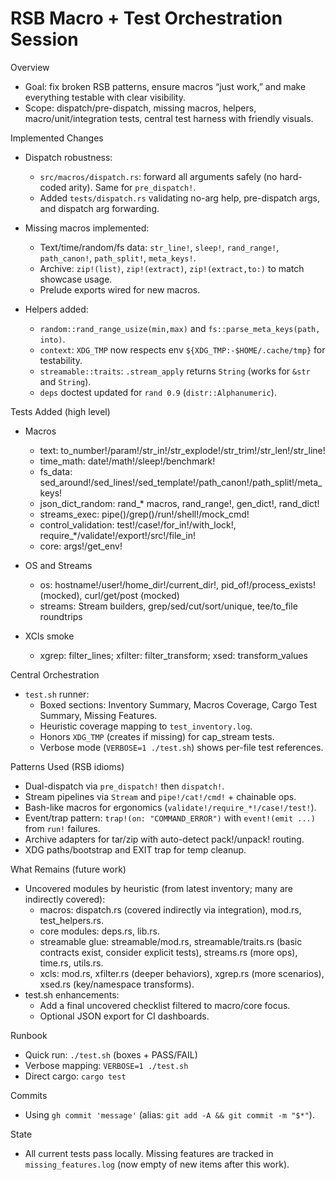 # RSB Macro + Test Orchestration Session

Overview
- Goal: fix broken RSB patterns, ensure macros “just work,” and make everything testable with clear visibility.
- Scope: dispatch/pre-dispatch, missing macros, helpers, macro/unit/integration tests, central test harness with friendly visuals.

Implemented Changes
- Dispatch robustness:
  - `src/macros/dispatch.rs`: forward all arguments safely (no hard-coded arity). Same for `pre_dispatch!`.
  - Added `tests/dispatch.rs` validating no-arg help, pre-dispatch args, and dispatch arg forwarding.

- Missing macros implemented:
  - Text/time/random/fs data: `str_line!`, `sleep!`, `rand_range!`, `path_canon!`, `path_split!`, `meta_keys!`.
  - Archive: `zip!(list)`, `zip!(extract)`, `zip!(extract,to:)` to match showcase usage.
  - Prelude exports wired for new macros.

- Helpers added:
  - `random::rand_range_usize(min,max)` and `fs::parse_meta_keys(path, into)`.
  - `context`: `XDG_TMP` now respects env `${XDG_TMP:-$HOME/.cache/tmp}` for testability.
  - `streamable::traits`: `.stream_apply` returns `String` (works for `&str` and `String`).
  - `deps` doctest updated for `rand 0.9` (`distr::Alphanumeric`).

Tests Added (high level)
- Macros
  - text: to_number!/param!/str_in!/str_explode!/str_trim!/str_len!/str_line!
  - time_math: date!/math!/sleep!/benchmark!
  - fs_data: sed_around!/sed_lines!/sed_template!/path_canon!/path_split!/meta_keys!
  - json_dict_random: rand_* macros, rand_range!, gen_dict!, rand_dict!
  - streams_exec: pipe()/grep()/run!/shell!/mock_cmd!
  - control_validation: test!/case!/for_in!/with_lock!, require_*/validate!/export!/src!/file_in!
  - core: args!/get_env!

- OS and Streams
  - os: hostname!/user!/home_dir!/current_dir!, pid_of!/process_exists! (mocked), curl/get/post (mocked) 
  - streams: Stream builders, grep/sed/cut/sort/unique, tee/to_file roundtrips

- XCls smoke
  - xgrep: filter_lines; xfilter: filter_transform; xsed: transform_values

Central Orchestration
- `test.sh` runner:
  - Boxed sections: Inventory Summary, Macros Coverage, Cargo Test Summary, Missing Features.
  - Heuristic coverage mapping to `test_inventory.log`.
  - Honors `XDG_TMP` (creates if missing) for cap_stream tests.
  - Verbose mode (`VERBOSE=1 ./test.sh`) shows per-file test references.

Patterns Used (RSB idioms)
- Dual-dispatch via `pre_dispatch!` then `dispatch!`.
- Stream pipelines via `Stream` and `pipe!/cat!/cmd!` + chainable ops.
- Bash-like macros for ergonomics (`validate!/require_*!/case!/test!`).
- Event/trap pattern: `trap!(on: "COMMAND_ERROR")` with `event!(emit ...)` from `run!` failures.
- Archive adapters for tar/zip with auto-detect pack!/unpack! routing.
- XDG paths/bootstrap and EXIT trap for temp cleanup.

What Remains (future work)
- Uncovered modules by heuristic (from latest inventory; many are indirectly covered):
  - macros: dispatch.rs (covered indirectly via integration), mod.rs, test_helpers.rs.
  - core modules: deps.rs, lib.rs.
  - streamable glue: streamable/mod.rs, streamable/traits.rs (basic contracts exist, consider explicit tests), streams.rs (more ops), time.rs, utils.rs.
  - xcls: mod.rs, xfilter.rs (deeper behaviors), xgrep.rs (more scenarios), xsed.rs (key/namespace transforms).
- test.sh enhancements:
  - Add a final uncovered checklist filtered to macro/core focus.
  - Optional JSON export for CI dashboards.

Runbook
- Quick run: `./test.sh` (boxes + PASS/FAIL)
- Verbose mapping: `VERBOSE=1 ./test.sh`
- Direct cargo: `cargo test`

Commits
- Using `gh commit 'message'` (alias: `git add -A && git commit -m "$*"`).

State
- All current tests pass locally. Missing features are tracked in `missing_features.log` (now empty of new items after this work).
